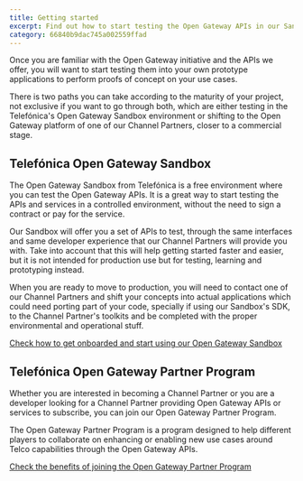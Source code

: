 ```yaml
---
title: Getting started
excerpt: Find out how to start testing the Open Gateway APIs in our Sandbox or go commercial with one of our Channel Partners
category: 66840b9dac745a002559ffad
---
```


Once you are familiar with the Open Gateway initiative and the APIs we offer, you will want to start testing them into your own prototype applications to perform proofs of concept on your use cases.

There is two paths you can take according to the maturity of your project, not exclusive if you want to go through both, which are either testing in the Telefónica's Open Gateway Sandbox environment or shifting to the Open Gateway platform of one of our Channel Partners, closer to a commercial stage.

## Telefónica Open Gateway Sandbox

The Open Gateway Sandbox from Telefónica is a free environment where you can test the Open Gateway APIs. It is a great way to start testing the APIs and services in a controlled environment, without the need to sign a contract or pay for the service.

Our Sandbox will offer you a set of APIs to test, through the same interfaces and same developer experience that our Channel Partners will provide you with. Take into account that this will help getting started faster and easier, but it is not intended for production use but for testing, learning and prototyping instead.

When you are ready to move to production, you will need to contact one of our Channel Partners and shift your concepts into actual applications which could need porting part of your code, specially if using our Sandbox's SDK, to the Channel Partner's toolkits and be completed with the proper environmental and operational stuff.

[Check how to get onboarded and start using our Open Gateway Sandbox](sandbox/sandbox.md)

## Telefónica Open Gateway Partner Program

Whether you are interested in becoming a Channel Partner or you are a developer looking for a Channel Partner providing Open Gateway APIs or services to subscribe, you can join our Open Gateway Partner Program.

The Open Gateway Partner Program is a program designed to help different players to collaborate on enhancing or enabling new use cases around Telco capabilities through the Open Gateway APIs.

<a href="https://opengateway.telefonica.com/en/partner-program" target="_blank">Check the benefits of joining the Open Gateway Partner Program</a>